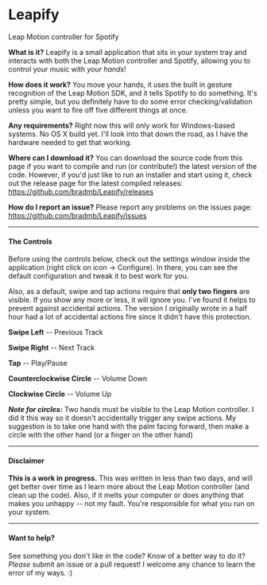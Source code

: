 Leapify
=======

Leap Motion controller for Spotify

**What is it?** Leapify is a small application that sits in your system tray and interacts with both the Leap Motion controller and Spotify, allowing you to control your music with *your hands*!

**How does it work?** You move your hands, it uses the built in gesture recognition of the Leap Motion SDK, and it tells Spotify to do something. It's pretty simple, but you definitely have to do some error checking/validation unless you want to fire off five different things at once.

**Any requirements?** Right now this will only work for Windows-based systems. No OS X build yet. I'll look into that down the road, as I have the hardware needed to get that working.

**Where can I download it?** You can download the source code from this page if you want to compile and run (or contribute!) the latest version of the code. However, if you'd just like to run an installer and start using it, check out the release page for the latest compiled releases: https://github.com/bradmb/Leapify/releases

**How do I report an issue?** Please report any problems on the issues page: https://github.com/bradmb/Leapify/issues

-------

#### The Controls

Before using the controls below, check out the settings window inside the application (right click on icon -> Configure). In there, you can see the default configuration and tweak it to best work for you.

Also, as a default, swipe and tap actions require that **only two fingers** are visible. If you show any more or less, it will ignore you. I've found it helps to prevent against accidental actions. The version I originally wrote in a half hour had a lot of accidental actions fire since it didn't have this protection.

**Swipe Left** -- Previous Track

**Swipe Right** -- Next Track

**Tap** -- Play/Pause

**Counterclockwise Circle** -- Volume Down

**Clockwise Circle** -- Volume Up

***Note for circles:*** Two hands must be visible to the Leap Motion controller. I did it this way so it doesn't accidentally trigger any swipe actions. My suggestion is to take one hand with the palm facing forward, then make a circle with the other hand (or a finger on the other hand)

-------

#### Disclaimer

**This is a work in progress.** This was written in less than two days, and will get better over time as I learn more about the Leap Motion controller (and clean up the code). Also, if it melts your computer or does anything that makes you unhappy -- not my fault. You're responsible for what you run on your system.

-------

#### Want to help?

See something you don't like in the code? Know of a better way to do it? *Please* submit an issue or a pull request! I welcome any chance to learn the error of my ways. :)
